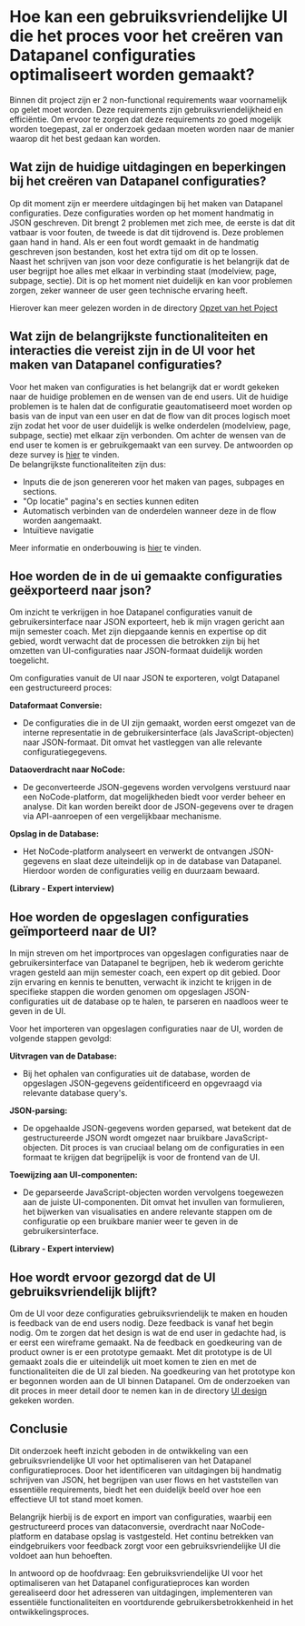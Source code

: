 # Hoe kan een gebruiksvriendelijke UI die het proces voor het creëren van Datapanel configuraties optimaliseert worden gemaakt?
Binnen dit project zijn er 2 non-functional requirements waar voornamelijk op gelet moet worden. Deze requirements zijn gebruiksvriendelijkheid en efficiëntie. Om ervoor te zorgen dat deze requirements zo goed mogelijk worden toegepast, zal er onderzoek gedaan moeten worden naar de manier waarop dit het best gedaan kan worden. 

## Wat zijn de huidige uitdagingen en beperkingen bij het creëren van Datapanel configuraties?
Op dit moment zijn er meerdere uitdagingen bij het maken van Datapanel configuraties. Deze configuraties worden op het moment handmatig in JSON geschreven. Dit brengt 2 problemen met zich mee, de eerste is dat dit vatbaar is voor fouten, de tweede is dat dit tijdrovend is. Deze problemen gaan hand in hand. Als er een fout wordt gemaakt in de handmatig geschreven json bestanden, kost het extra tijd om 
dit op te lossen.  
Naast het schrijven van json voor deze configuratie is het belangrijk dat de user begrijpt hoe alles met elkaar in verbinding staat (modelview, page, subpage, sectie). Dit is op het moment niet duidelijk en kan voor problemen zorgen, zeker wanneer de user geen technische ervaring heeft.  

Hierover kan meer gelezen worden in de directory [Opzet van het Poject](../01.%20Opzet%20van%20het%20Project)

## Wat zijn de belangrijkste functionaliteiten en interacties die vereist zijn in de UI voor het maken van Datapanel configuraties?
Voor het maken van configuraties is het belangrijk dat er wordt gekeken naar de huidige problemen en de wensen van de end users. Uit  de huidige problemen is te halen dat de configuratie geautomatiseerd moet worden op basis van de input van een user en dat de flow van dit proces logisch moet zijn zodat het voor de user duidelijk is welke onderdelen (modelview, page, subpage, sectie) met elkaar zijn verbonden. Om achter de wensen van de end user te komen is er gebruikgemaakt van een survey. De antwoorden op deze survey is [hier](https://docs.google.com/spreadsheets/d/11wupAy5dy6jKsM4jbiJb1dX1Lb-ta0AkrlacHzkITfs/edit?usp=sharing) te vinden.  
De belangrijkste functionaliteiten zijn dus:
- Inputs die de json genereren voor het maken van pages, subpages en sections.
- "Op locatie" pagina's en secties kunnen editen
- Automatisch verbinden van de onderdelen wanneer deze in de flow worden aangemaakt.
- Intuïtieve navigatie

Meer informatie en onderbouwing is [hier](../01.%20Opzet%20van%20het%20Project/Kwaliteitseisen.md) te vinden.

## Hoe worden de in de ui gemaakte configuraties geëxporteerd naar json?
Om inzicht te verkrijgen in hoe Datapanel configuraties vanuit de gebruikersinterface naar JSON exporteert, heb ik mijn vragen gericht aan mijn semester coach. Met zijn diepgaande kennis en expertise op dit gebied, wordt verwacht dat de processen die betrokken zijn bij het omzetten van UI-configuraties naar JSON-formaat duidelijk worden toegelicht.

Om configuraties vanuit de UI naar JSON te exporteren, volgt Datapanel een gestructureerd proces:

__Dataformaat Conversie:__
- De configuraties die in de UI zijn gemaakt, worden eerst omgezet van de interne representatie in de gebruikersinterface (als JavaScript-objecten) naar JSON-formaat. Dit omvat het vastleggen van alle relevante configuratiegegevens.

__Dataoverdracht naar NoCode:__
- De geconverteerde JSON-gegevens worden vervolgens verstuurd naar een NoCode-platform, dat mogelijkheden biedt voor verder beheer en analyse. Dit kan worden bereikt door de JSON-gegevens over te dragen via API-aanroepen of een vergelijkbaar mechanisme.

__Opslag in de Database:__
- Het NoCode-platform analyseert en verwerkt de ontvangen JSON-gegevens en slaat deze uiteindelijk op in de database van Datapanel. Hierdoor worden de configuraties veilig en duurzaam bewaard.

**(Library - Expert interview)**

## Hoe worden de opgeslagen configuraties geïmporteerd naar de UI?
In mijn streven om het importproces van opgeslagen configuraties naar de gebruikersinterface van Datapanel te begrijpen, heb ik wederom gerichte vragen gesteld aan mijn semester coach, een expert op dit gebied. Door zijn ervaring en kennis te benutten, verwacht ik inzicht te krijgen in de specifieke stappen die worden genomen om opgeslagen JSON-configuraties uit de database op te halen, te parseren en naadloos weer te geven in de UI.

Voor het importeren van opgeslagen configuraties naar de UI, worden de volgende stappen gevolgd:

__Uitvragen van de Database:__  
- Bij het ophalen van configuraties uit de database, worden de opgeslagen JSON-gegevens geïdentificeerd en opgevraagd via relevante database query's.

__JSON-parsing:__
- De opgehaalde JSON-gegevens worden geparsed, wat betekent dat de gestructureerde JSON wordt omgezet naar bruikbare JavaScript-objecten. Dit proces is van cruciaal belang om de configuraties in een formaat te krijgen dat begrijpelijk is voor de frontend van de UI.

__Toewijzing aan UI-componenten:__
- De geparseerde JavaScript-objecten worden vervolgens toegewezen aan de juiste UI-componenten. Dit omvat het invullen van formulieren, het bijwerken van visualisaties en andere relevante stappen om de configuratie op een bruikbare manier weer te geven in de gebruikersinterface.

**(Library - Expert interview)**

## Hoe wordt ervoor gezorgd dat de UI gebruiksvriendelijk blijft?
Om de UI voor deze configuraties gebruiksvriendelijk te maken en houden is feedback van de end users nodig. Deze feedback is vanaf het begin nodig. Om te zorgen dat het design is wat de end user in gedachte had, is er eerst een wireframe gemaakt. Na de feedback en goedkeuring van de product owner is er een prototype gemaakt. Met dit prototype is de UI gemaakt zoals die er uiteindelijk uit moet komen te zien en met de functionaliteiten die de UI zal bieden. Na goedkeuring van het prototype kon er begonnen worden aan de UI binnen Datapanel.
Om de onderzoeken van dit proces in meer detail door te nemen kan in de directory [UI design](../02.%20UI%20Design) gekeken worden.

## Conclusie
Dit onderzoek heeft inzicht geboden in de ontwikkeling van een gebruiksvriendelijke UI voor het optimaliseren van het Datapanel configuratieproces. Door het identificeren van uitdagingen bij handmatig schrijven van JSON, het begrijpen van user flows en het vaststellen van essentiële requirements, biedt het een duidelijk beeld over hoe een effectieve UI tot stand moet komen.

Belangrijk hierbij is de export en import van configuraties, waarbij een gestructureerd proces van dataconversie, overdracht naar NoCode-platform en database opslag is vastgesteld. Het continu betrekken van eindgebruikers voor feedback zorgt voor een gebruiksvriendelijke UI die voldoet aan hun behoeften.

In antwoord op de hoofdvraag: Een gebruiksvriendelijke UI voor het optimaliseren van het Datapanel configuratieproces kan worden gerealiseerd door het adresseren van uitdagingen, implementeren van essentiële functionaliteiten en voortdurende gebruikersbetrokkenheid in het ontwikkelingsproces.
